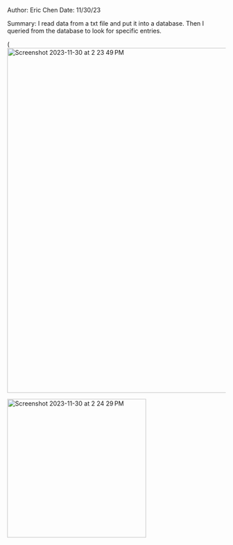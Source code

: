 Author: Eric Chen
Date: 11/30/23

Summary: I read data from a txt file and put it into a database. Then I queried from the database to look for specific entries.

(<img width="796" alt="Screenshot 2023-11-30 at 2 23 49 PM" src="https://github.com/BU-EC444/Chen-Eric/assets/98416392/616a15ba-42d0-4d96-8a9b-a202cfea1852">

<img width="320" alt="Screenshot 2023-11-30 at 2 24 29 PM" src="https://github.com/BU-EC444/Chen-Eric/assets/98416392/406de081-47f6-4f21-afd3-188c928e8e50">

